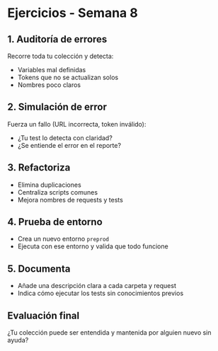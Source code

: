 # Ejercicios - Semana 8

## 1. Auditoría de errores
Recorre toda tu colección y detecta:
- Variables mal definidas
- Tokens que no se actualizan solos
- Nombres poco claros

## 2. Simulación de error
Fuerza un fallo (URL incorrecta, token inválido):
- ¿Tu test lo detecta con claridad?
- ¿Se entiende el error en el reporte?

## 3. Refactoriza
- Elimina duplicaciones
- Centraliza scripts comunes
- Mejora nombres de requests y tests

## 4. Prueba de entorno
- Crea un nuevo entorno `preprod`
- Ejecuta con ese entorno y valida que todo funcione

## 5. Documenta
- Añade una descripción clara a cada carpeta y request
- Indica cómo ejecutar los tests sin conocimientos previos

## Evaluación final
¿Tu colección puede ser entendida y mantenida por alguien nuevo sin ayuda?
